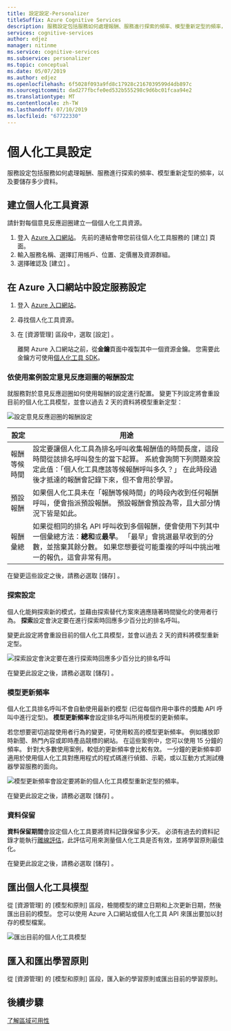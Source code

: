 ```yaml
---
title: 設定設定-Personalizer
titleSuffix: Azure Cognitive Services
description: 服務設定包括服務如何處理報酬、服務進行探索的頻率、模型重新定型的頻率，以及要儲存多少資料。
services: cognitive-services
author: edjez
manager: nitinme
ms.service: cognitive-services
ms.subservice: personalizer
ms.topic: conceptual
ms.date: 05/07/2019
ms.author: edjez
ms.openlocfilehash: 6f5028f093a9fd8c17928c2167039599d4db897c
ms.sourcegitcommit: dad277fbcfe0ed532b555298c9d6bc01fcaa94e2
ms.translationtype: MT
ms.contentlocale: zh-TW
ms.lasthandoff: 07/10/2019
ms.locfileid: "67722330"
---
```

# <a name="personalizer-settings"></a>個人化工具設定

服務設定包括服務如何處理報酬、服務進行探索的頻率、模型重新定型的頻率，以及要儲存多少資料。

## <a name="create-personalizer-resource"></a>建立個人化工具資源

請針對每個意見反應迴圈建立一個個人化工具資源。 

1. 登入 [Azure 入口網站](https://ms.portal.azure.com/#create/Microsoft.CognitiveServicesPersonalizer)。 先前的連結會帶您前往個人化工具服務的 [建立]  頁面。 
1. 輸入服務名稱、選擇訂用帳戶、位置、定價層及資源群組。
1. 選擇確認及 [建立]  。

## <a name="configure-service-settings-in-the-azure-portal"></a>在 Azure 入口網站中設定服務設定

1. 登入 [Azure 入口網站](https://ms.portal.azure.com/#create/Microsoft.CognitiveServicesPersonalizer)。
1. 尋找個人化工具資源。 
1. 在 [資源管理]  區段中，選取 [設定]  。

    離開 Azure 入口網站之前，從**金鑰**頁面中複製其中一個資源金鑰。 您需要此金鑰方可使用[個人化工具 SDK](https://docs.microsoft.com/dotnet/api/microsoft.azure.cognitiveservices.personalizer)。

### <a name="configure-reward-settings-for-the-feedback-loop-based-on-use-case"></a>依使用案例設定意見反應迴圈的報酬設定

就服務對於意見反應迴圈如何使用報酬的設定進行配置。 變更下列設定將會重設目前的個人化工具模型，並會以過去 2 天的資料將模型重新定型：

![設定意見反應迴圈的報酬設定](media/settings/configure-model-reward-settings.png)

|設定|用途|
|--|--|
|報酬等候時間|設定要讓個人化工具為排名呼叫收集報酬值的時間長度，這段時間從該排名呼叫發生的當下起算。 系統會詢問下列問題來設定此值：「個人化工具應該等候報酬呼叫多久？」 在此時段過後才抵達的報酬會記錄下來，但不會用於學習。|
|預設報酬|如果個人化工具未在「報酬等候時間」的時段內收到任何報酬呼叫，便會指派預設報酬。 預設報酬會預設為零，且大部分情況下皆是如此。|
|報酬彙總|如果從相同的排名 API 呼叫收到多個報酬，便會使用下列其中一個彙總方法：**總和**或**最早**。 「最早」會挑選最早收到的分數，並捨棄其餘分數。 如果您想要從可能重複的呼叫中挑出唯一的報仇，這會非常有用。 |

在變更這些設定之後，請務必選取 [儲存]  。

### <a name="exploration-setting"></a>探索設定 

個人化能夠探索新的模式，並藉由探索替代方案來適應隨著時間變化的使用者行為。 **探索**設定會決定要在進行探索時回應多少百分比的排名呼叫。 

變更此設定將會重設目前的個人化工具模型，並會以過去 2 天的資料將模型重新定型。

![探索設定會決定要在進行探索時回應多少百分比的排名呼叫](media/settings/configure-exploration-setting.png)

在變更此設定之後，請務必選取 [儲存]  。

### <a name="model-update-frequency"></a>模型更新頻率

個人化工具排名呼叫不會自動使用最新的模型 (已從每個作用中事件的獎勵 API 呼叫中進行定型)。 **模型更新頻率**會設定排名呼叫所用模型的更新頻率。 

若您想要密切追蹤使用者行為的變更，可使用較高的模型更新頻率。 例如播放即時新聞、熱門內容或即時產品競標的網站。 在這些案例中，您可以使用 15 分鐘的頻率。 針對大多數使用案例，較低的更新頻率會比較有效。 一分鐘的更新頻率即適用於使用個人化工具對應用程式的程式碼進行偵錯、示範，或以互動方式測試機器學習服務的面向。

![模型更新頻率會設定要將新的個人化工具模型重新定型的頻率。](media/settings/configure-model-update-frequency-settings.png)

在變更此設定之後，請務必選取 [儲存]  。

### <a name="data-retention"></a>資料保留

**資料保留期間**會設定個人化工具要將資料記錄保留多少天。 必須有過去的資料記錄才能執行[離線評估](concepts-offline-evaluation.md)，此評估可用來測量個人化工具是否有效，並將學習原則最佳化。

在變更此設定之後，請務必選取 [儲存]  。

## <a name="export-the-personalizer-model"></a>匯出個人化工具模型

從 [資源管理] 的 [模型和原則]  區段，檢閱模型的建立日期和上次更新日期，然後匯出目前的模型。 您可以使用 Azure 入口網站或個人化工具 API 來匯出要加以封存的模型檔案。 

![匯出目前的個人化工具模型](media/settings/export-current-personalizer-model.png)

## <a name="import-and-export-learning-policy"></a>匯入和匯出學習原則

從 [資源管理] 的 [模型和原則]  區段，匯入新的學習原則或匯出目前的學習原則。

## <a name="next-steps"></a>後續步驟

<!--
[How to use the Personalizer container](https://go.microsoft.com/fwlink/?linkid=2083923&clcid=0x409)
-->
[了解區域可用性](https://azure.microsoft.com/global-infrastructure/services/?products=cognitive-services)
